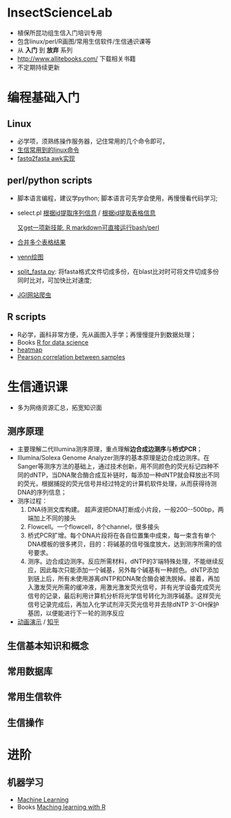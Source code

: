 # InsectScienceLab
* 植保所昆功组生信入门培训专用
* 包含linux/perl/R画图/常用生信软件/生信通识课等
* 从 **入门** 到 **放弃** 系列
* http://www.allitebooks.com/ 下载相关书籍
* 不定期持续更新

# 编程基础入门
## Linux
* 必学项，须熟练操作服务器，记住常用的几个命令即可，
* [生信常用到的linux命令](https://github.com/yi1873/InsectScienceLab/blob/master/linux/command_for_Bioinformatics/linux.md)
* [fastq2fasta awk实现](https://github.com/yi1873/InsectScienceLab/blob/master/linux/fastq2fasta/example.sh)

## perl/python scripts
*  脚本语言编程，建议学python; 脚本语言可先学会使用，再慢慢看代码学习;
* select.pl
  [根据id提取序列信息](https://github.com/yi1873/InsectScienceLab/blob/master/perl/extract_seq_from_genome/example.sh) / 
  [根据id提取表格信息](https://github.com/yi1873/InsectScienceLab/blob/master/perl/extract_tab_from_tableinfo/example.sh)

  [又get一项新技能, R markdown可直接运行bash/perl](https://github.com/yi1873/InsectScienceLab/blob/master/perl/extract_seq_from_genome/run_bash.md)
* [合并多个表格结果](https://github.com/yi1873/InsectScienceLab/blob/master/perl/merge_single_tab/example.sh)
* [venn绘图](https://github.com/yi1873/InsectScienceLab/blob/master/perl/venn/example.sh)
* [split_fasta.py](https://github.com/yi1873/InsectScienceLab/blob/master/python/split_fasta/example.sh): 将fasta格式文件切成多份，在blast比对时可将文件切成多份同时比对，可加快比对速度;
* [JGI网站爬虫](https://github.com/yi1873/InsectScienceLab/blob/master/python/extractJGI_taxon/extractJGI_taxon.md)

## R scripts
* R必学，画科非常方便，先从画图入手学；再慢慢提升到数据处理；
* Books
  [R for data science](https://github.com/yi1873/InsectScienceLab/tree/master/R/books)
* [heatmap](https://github.com/yi1873/InsectScienceLab/blob/master/R/heatmap/heatmap.md)
* [Pearson correlation between samples](https://github.com/yi1873/InsectScienceLab/blob/master/R/correlation_plot/pearson_corr_plot.md) 

# 生信通识课
* 多为网络资源汇总，拓宽知识面
## 测序原理
* 主要理解二代Illumina测序原理，重点理解**边合成边测序**与**桥式PCR**；
* Illumina/Solexa Genome Analyzer测序的基本原理是边合成边测序。在Sanger等测序方法的基础上，通过技术创新，用不同颜色的荧光标记四种不同的dNTP，当DNA聚合酶合成互补链时，每添加一种dNTP就会释放出不同的荧光，根据捕捉的荧光信号并经过特定的计算机软件处理，从而获得待测DNA的序列信息；
* 测序过程：
  1. DNA待测文库构建。 超声波把DNA打断成小片段，一般200--500bp，两端加上不同的接头
  2. Flowcell。一个flowcell，8个channel，很多接头
  3. 桥式PCR扩增。每个DNA片段将在各自位置集中成束，每一束含有单个DNA模板的很多拷贝，目的：将碱基的信号强度放大，达到测序所需的信号要求。
  4. 测序。边合成边测序。反应所需材料，dNTP的3’端特殊处理，不能继续反应，因此每次只能添加一个碱基，另外每个碱基有一种颜色。dNTP添加到链上后，所有未使用游离dNTP和DNA聚合酶会被洗脱掉。接着，再加入激发荧光所需的缓冲液，用激光激发荧光信号，并有光学设备完成荧光信号的记录，最后利用计算机分析将光学信号转化为测序碱基。这样荧光信号记录完成后，再加入化学试剂淬灭荧光信号并去除dNTP 3’-OH保护基团，以便能进行下一轮的测序反应
* [动画演示](http://v.youku.com/v_show/id_XNzEzNzk1NTA0.html) / [知乎](https://zhuanlan.zhihu.com/p/20702684)
## 生信基本知识和概念

## 常用数据库

## 常用生信软件 

## 生信操作

# 进阶

## 机器学习
* [Machine Learning](https://github.com/yi1873/machine_learning) 
* Books 
  [Maching learning with R](https://github.com/yi1873/machine_learning/blob/master/Packt%20Machine%20Learning%20with%20R%202nd.Edition.pdf)

